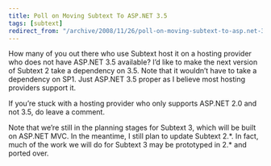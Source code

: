 ```yaml
---
title: Poll on Moving Subtext To ASP.NET 3.5
tags: [subtext]
redirect_from: "/archive/2008/11/26/poll-on-moving-subtext-to-asp.net-3.5.aspx/"
---
```


How many of you out there who use Subtext host it on a hosting provider
who does not have ASP.NET 3.5 available? I’d like to make the next
version of Subtext 2 take a dependency on 3.5. Note that it wouldn’t
have to take a dependency on SP1. Just ASP.NET 3.5 proper as I believe
most hosting providers support it.

If you’re stuck with a hosting provider who only supports ASP.NET 2.0
and not 3.5, do leave a comment.

Note that we’re still in the planning stages for Subtext 3, which will
be built on ASP.NET MVC. In the meantime, I still plan to update Subtext
2.\*. In fact, much of the work we will do for Subtext 3 may be
prototyped in 2.\* and ported over.

